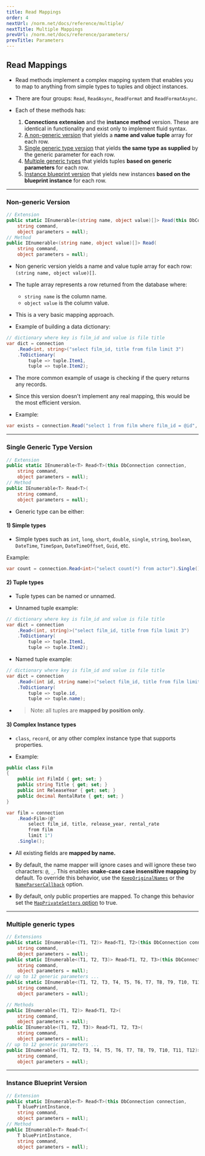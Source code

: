 ```yaml
---
title: Read Mappings
order: 4
nextUrl: /norm.net/docs/reference/multiple/
nextTitle: Multiple Mappings
prevUrl: /norm.net/docs/reference/parameters/
prevTitle: Parameters
---
```


## Read Mappings

- Read methods implement a complex mapping system that enables you to map to anything from simple types to tuples and object instances.

- There are four groups: `Read`, `ReadAsync`, `ReadFormat` and `ReadFormatAsync`.

- Each of these methods has:
  1) **Connections extension** and the **instance method** version. These are identical in functionality and exist only to implement fluid syntax.
  2) [A non-generic version](#non-generic-version) that yields a **name and value tuple** array for each row. 
  3) [Single generic type version](#single-generic-type-version) that yields **the same type as supplied** by the generic parameter for each row.
  4) [Multiple generic types](#multiple-generic-types) that yields tuples **based on generic parameters** for each row.
  5) [Instance blueprint version](#instance-blueprint-version) that yields new instances **based on the blueprint instance** for each row.

---

### Non-generic Version

```csharp
// Extension
public static IEnumerable<(string name, object value)[]> Read(this DbConnection connection, 
    string command, 
    object parameters = null);
// Method
public IEnumerable<(string name, object value)[]> Read(
    string command, 
    object parameters = null);
```

- Non generic version yields a name and value tuple array for each row: `(string name, object value)[]`.

- The tuple array represents a row returned from the database where:
  - `string name` is the column name.
  - `object value` is the column value.

- This is a very basic mapping approach. 

- Example of building a data dictionary:

```csharp
// dictionary where key is film_id and value is file title
var dict = connection
    .Read<int, string>("select film_id, title from film limit 3")
    .ToDictionary(
        tuple => tuple.Item1,
        tuple => tuple.Item2);
```

- The more common example of usage is checking if the query returns any records.

- Since this version doesn't implement any real mapping, this would be the most efficient version. 

- Example:

```csharp
var exists = connection.Read("select 1 from film where film_id = @id", 999).Any();
```

---

### Single Generic Type Version

```csharp
// Extension
public static IEnumerable<T> Read<T>(this DbConnection connection, 
    string command, 
    object parameters = null);
// Method
public IEnumerable<T> Read<T>(
    string command, 
    object parameters = null);
```

- Generic type can be either:

#### 1) Simple types

- Simple types such as `int`, `long`, `short`, `double`, `single`, `string`, `boolean`, `DateTime`, `TimeSpan`, `DateTimeOffset`, `Guid`, etc.

Example:

```csharp
var count = connection.Read<int>("select count(*) from actor").Single();
```

#### 2) Tuple types

- Tuple types can be named or unnamed.

- Unnamed tuple example:

```csharp
// dictionary where key is film_id and value is file title
var dict = connection
    .Read<(int, string)>("select film_id, title from film limit 3")
    .ToDictionary(
        tuple => tuple.Item1,
        tuple => tuple.Item2);
```

- Named tuple example:

```csharp
// dictionary where key is film_id and value is file title
var dict = connection
    .Read<(int id, string name)>("select film_id, title from film limit 3")
    .ToDictionary(
        tuple => tuple.id,
        tuple => tuple.name);
```

- > Note: all tuples are **mapped by position only**.

#### 3) Complex Instance types

-  `class`, `record`, or any other complex instance type that supports properties.

- Example: 

```csharp
public class Film
{
    public int FilmId { get; set; }
    public string Title { get; set; }
    public int ReleaseYear { get; set; }
    public decimal RentalRate { get; set; }
}

var film = connection
    .Read<Film>(@"
        select film_id, title, release_year, rental_rate 
        from film
        limit 1")
    .Single();
```

- All existing fields are **mapped by name.**

- By default, the name mapper will ignore cases and will ignore these two characters: `@`, `_`. This enables **snake-case case insensitive mapping** by default. To override this behavior, use the [`KeepOriginalNames`](/norm.net/docs/reference/options/#keeporiginalnames) or the [`NameParserCallback`](/norm.net/docs/reference/options/#nameparsercallback) option.

- By default, only public properties are mapped. To change this behavior set the [`MapPrivateSetters` option](/norm.net/docs/reference/options/#mapprivatesetters) to true. 

---

### Multiple generic types

```csharp
// Extensions
public static IEnumerable<(T1, T2)> Read<T1, T2>(this DbConnection connection, 
    string command, 
    object parameters = null);
public static IEnumerable<(T1, T2, T3)> Read<T1, T2, T3>(this DbConnection connection, 
    string command, 
    object parameters = null);
// up to 12 generic parameters ...
public static IEnumerable<(T1, T2, T3, T4, T5, T6, T7, T8, T9, T10, T11, T12)> Read<T1, T2, T3, T4, T5, T6, T7, T8, T9, T10, T11, T12>(this DbConnection connection, 
    string command, 
    object parameters = null);

// Methods
public IEnumerable<(T1, T2)> Read<T1, T2>(
    string command, 
    object parameters = null);
public IEnumerable<(T1, T2, T3)> Read<T1, T2, T3>(
    string command, 
    object parameters = null);
// up to 12 generic parameters ...
public IEnumerable<(T1, T2, T3, T4, T5, T6, T7, T8, T9, T10, T11, T12)> Read<T1, T2, T3, T4, T5, T6, T7, T8, T9, T10, T11, T12>(
    string command, 
    object parameters = null);
```

---

### Instance Blueprint Version

```csharp
// Extension
public static IEnumerable<T> Read<T>(this DbConnection connection, 
    T bluePrintInstance,
    string command, 
    object parameters = null);
// Method
public IEnumerable<T> Read<T>(
    T bluePrintInstance,
    string command, 
    object parameters = null);
```
